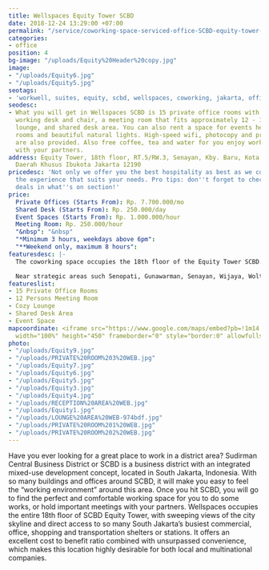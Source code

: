 ```yaml
---
title: Wellspaces Equity Tower SCBD
date: 2018-12-24 13:29:00 +07:00
permalink: "/service/coworking-space-serviced-office-SCBD-equity-tower-jakarta.html"
categories:
- office
position: 4
bg-image: "/uploads/Equity%20Header%20copy.jpg"
image:
- "/uploads/Equity6.jpg"
- "/uploads/Equity5.jpg"
seotags:
- 'workwell, suites, equity, scbd, wellspaces, coworking, jakarta, office space, '
seodesc:
- What you will get in Wellspaces SCBD is 15 private office rooms with a comfortable
  working desk and chair, a meeting room that fits approximately 12 - 15 people, cozy
  lounge, and shared desk area. You can also rent a space for events here with large
  rooms and beautiful natural lights. High-speed wifi, photocopy and print machine
  are also provided. Also free coffee, tea and water for you enjoy working alone or
  with your partners.
address: Equity Tower, 18th floor, RT.5/RW.3, Senayan, Kby. Baru, Kota Jakarta Selatan,
  Daerah Khusus Ibukota Jakarta 12190
pricedesc: 'Not only we offer you the best hospitality as best as we could, but also
  the experience that suits your needs. Pro tips: don''t forget to check our special
  deals in what''s on section!'
price:
  Private Offices (Starts From): Rp. 7.700.000/mo
  Shared Desk (Starts From): Rp. 250.000/day
  Event Spaces (Starts From): Rp. 1.000.000/hour
  Meeting Room: Rp. 250.000/hour
  "&nbsp": "&nbsp"
  "*Minimum 3 hours, weekdays above 6pm": 
  "**Weekend only, maximum 8 hours": 
featuresdesc: |-
  The coworking space occupies the 18th floor of the Equity Tower SCBD. So there’s plenty of light and views of the urban skyline. There are dozens of eateries nearby, and many locals enjoy cocktails on the sunny patio at Cork & Screw, Potatohead, Liberica Coffee, Lucy in the Sky, and the upcoming internationally acclaimed Hakassan are all within a few blocks. For an office that will impress clients in a neighborhood that means business, wellspaces Equity SCBD is the perfect location for your business.

  Near strategic areas such Senopati, Gunawarman, Senayan, Wijaya, Woltermonginsidi, Blok M, Sudirman, and more.
featureslist:
- 15 Private Office Rooms
- 12 Persons Meeting Room
- Cozy Lounge
- Shared Desk Area
- Event Space
mapcoordinate: <iframe src="https://www.google.com/maps/embed?pb=!1m14!1m8!1m3!1d15865.135203714744!2d106.8084354!3d-6.2262628!3m2!1i1024!2i768!4f13.1!3m3!1m2!1s0x0%3A0xf830686a95e909cf!2sFreeware+%2F+workwell+Suites+Equity+18+Sudirman+Coworking+Space+%26+Serviced+Office+(wellspaces)!5e0!3m2!1sen!2sid!4v1553237547798"
  width="100%" height="450" frameborder="0" style="border:0" allowfullscreen></iframe>
photo:
- "/uploads/Equity9.jpg"
- "/uploads/PRIVATE%20ROOM%203%20WEB.jpg"
- "/uploads/Equity7.jpg"
- "/uploads/Equity6.jpg"
- "/uploads/Equity5.jpg"
- "/uploads/Equity3.jpg"
- "/uploads/Equity4.jpg"
- "/uploads/RECEPTION%20AREA%20WEB.jpg"
- "/uploads/Equity1.jpg"
- "/uploads/LOUNGE%20AREA%20WEB-974bdf.jpg"
- "/uploads/PRIVATE%20ROOM%201%20WEB.jpg"
- "/uploads/PRIVATE%20ROOM%202%20WEB.jpg"
---
```


Have you ever looking for a great place to work in a district area? Sudirman Central Business District or SCBD is a business district with an integrated mixed-use development concept, located in South Jakarta, Indonesia. With so many buildings and offices around SCBD, it will make you easy to feel the “working environment” around this area. Once you hit SCBD, you will go to find the perfect and comfortable working space for you to do some works, or hold important meetings with your partners.
Wellspaces occupies the entire 18th floor of SCBD Equity Tower, with sweeping views of the city skyline and direct access to so many South Jakarta’s busiest commercial, office, shopping and transportation shelters or stations. It offers an excellent cost to benefit ratio combined with unsurpassed convenience, which makes this location highly desirable for both local and multinational companies.